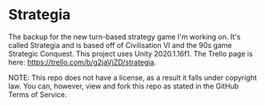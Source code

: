 # Strategia
 
The backup for the new turn-based strategy game I'm working on. It's called Strategia and is based off of Civilisation VI and the 90s game Strategic Conquest. This project uses Unity 2020.1.16f1. The Trello page is here: https://trello.com/b/g2jaVjZD/strategia.

NOTE: This repo does not have a license, as a result it falls under copyright law. You can, however, view and fork this repo as stated in the GitHub Terms of Service.
